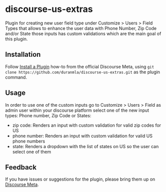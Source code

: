 # discourse-us-extras

Plugin for creating new user field type under Customize > Users > Field Types that allows to enhance the user data with Phone Number, Zip Code and/or State those inputs has custom validations which are the main goal of this plugin. 

## Installation

Follow [Install a Plugin](https://meta.discourse.org/t/install-a-plugin/19157)
how-to from the official Discourse Meta, using `git clone https://github.com/duranmla/discourse-us-extras.git`
as the plugin command.

## Usage

In order to use one of the custom inputs go to Customize > Users > Field as admin user within your discourse platform select one of the new input types: Phone number, Zip Code or States:

- zip code: Renders an input with custom validation for valid zip codes for US
- phone number: Renders an input with custom validation for valid US phone numbers
- state: Renders a dropdown with the list of states on US so the user can select one of them

## Feedback

If you have issues or suggestions for the plugin, please bring them up on
[Discourse Meta](https://meta.discourse.org).
